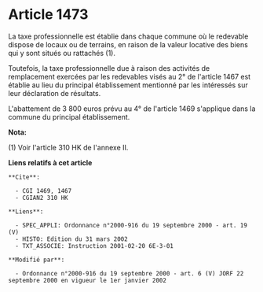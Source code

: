 # Article 1473

La taxe professionnelle est établie dans chaque commune où le redevable dispose de locaux ou de terrains, en raison de la
valeur locative des biens qui y sont situés ou rattachés (1).

Toutefois, la taxe professionnelle due à raison des activités de remplacement exercées par les redevables visés au 2° de
l'article 1467 est établie au lieu du principal établissement mentionné par les intéressés sur leur déclaration de résultats.

L'abattement de 3 800 euros prévu au 4° de l'article 1469 s'applique dans la commune du principal établissement.

**Nota:**

(1) Voir l'article 310 HK de l'annexe II.

**Liens relatifs à cet article**

	**Cite**:

	  - CGI 1469, 1467
	  - CGIAN2 310 HK

	**Liens**:

	  - SPEC_APPLI: Ordonnance n°2000-916 du 19 septembre 2000 - art. 19 (V)
	  - HISTO: Edition du 31 mars 2002
	  - TXT_ASSOCIE: Instruction 2001-02-20 6E-3-01

	**Modifié par**:

	  - Ordonnance n°2000-916 du 19 septembre 2000 - art. 6 (V) JORF 22 septembre 2000 en vigueur le 1er janvier 2002
